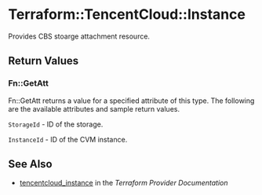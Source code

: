 # Terraform::TencentCloud::Instance

Provides CBS stoarge attachment resource.

## Return Values

### Fn::GetAtt

Fn::GetAtt returns a value for a specified attribute of this type. The following are the available attributes and sample return values.

`StorageId` - ID of the storage.

`InstanceId` - ID of the CVM instance.

## See Also

* [tencentcloud_instance](https://www.terraform.io/docs/providers/tencentcloud/r/instance.html) in the _Terraform Provider Documentation_